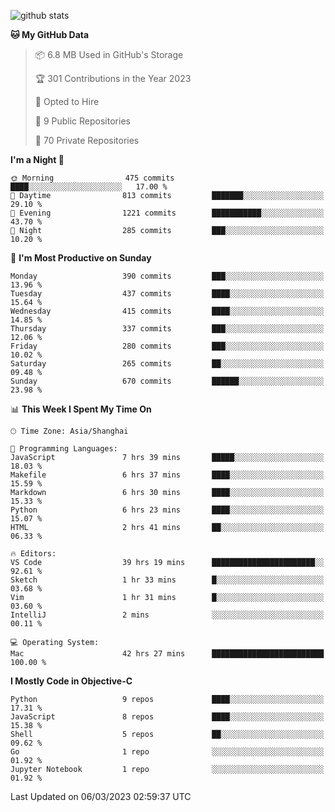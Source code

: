 
![github stats](https://github-readme-stats.vercel.app/api?username=ChesterYue&show_icons=true&count_private=true)

<!-- ![wakatime](https://github-readme-stats.vercel.app/api/wakatime?username=ChesterYue&layout=compact) -->

<!-- ![wakatime](https://github-readme-stats.vercel.app/api/top-langs/?username=ChesterYue&layout=compact) -->

<!--START_SECTION:waka-->
**🐱 My GitHub Data** 

> 📦 6.8 MB Used in GitHub's Storage 
 > 
> 🏆 301 Contributions in the Year 2023
 > 
> 💼 Opted to Hire
 > 
> 📜 9 Public Repositories 
 > 
> 🔑 70 Private Repositories 
 > 
**I'm a Night 🦉** 

```text
🌞 Morning                475 commits         ████░░░░░░░░░░░░░░░░░░░░░   17.00 % 
🌆 Daytime                813 commits         ███████░░░░░░░░░░░░░░░░░░   29.10 % 
🌃 Evening                1221 commits        ███████████░░░░░░░░░░░░░░   43.70 % 
🌙 Night                  285 commits         ███░░░░░░░░░░░░░░░░░░░░░░   10.20 % 
```
📅 **I'm Most Productive on Sunday** 

```text
Monday                   390 commits         ███░░░░░░░░░░░░░░░░░░░░░░   13.96 % 
Tuesday                  437 commits         ████░░░░░░░░░░░░░░░░░░░░░   15.64 % 
Wednesday                415 commits         ████░░░░░░░░░░░░░░░░░░░░░   14.85 % 
Thursday                 337 commits         ███░░░░░░░░░░░░░░░░░░░░░░   12.06 % 
Friday                   280 commits         ███░░░░░░░░░░░░░░░░░░░░░░   10.02 % 
Saturday                 265 commits         ██░░░░░░░░░░░░░░░░░░░░░░░   09.48 % 
Sunday                   670 commits         ██████░░░░░░░░░░░░░░░░░░░   23.98 % 
```


📊 **This Week I Spent My Time On** 

```text
🕑︎ Time Zone: Asia/Shanghai

💬 Programming Languages: 
JavaScript               7 hrs 39 mins       █████░░░░░░░░░░░░░░░░░░░░   18.03 % 
Makefile                 6 hrs 37 mins       ████░░░░░░░░░░░░░░░░░░░░░   15.59 % 
Markdown                 6 hrs 30 mins       ████░░░░░░░░░░░░░░░░░░░░░   15.33 % 
Python                   6 hrs 23 mins       ████░░░░░░░░░░░░░░░░░░░░░   15.07 % 
HTML                     2 hrs 41 mins       ██░░░░░░░░░░░░░░░░░░░░░░░   06.33 % 

🔥 Editors: 
VS Code                  39 hrs 19 mins      ███████████████████████░░   92.61 % 
Sketch                   1 hr 33 mins        █░░░░░░░░░░░░░░░░░░░░░░░░   03.68 % 
Vim                      1 hr 31 mins        █░░░░░░░░░░░░░░░░░░░░░░░░   03.60 % 
IntelliJ                 2 mins              ░░░░░░░░░░░░░░░░░░░░░░░░░   00.11 % 

💻 Operating System: 
Mac                      42 hrs 27 mins      █████████████████████████   100.00 % 
```

**I Mostly Code in Objective-C** 

```text
Python                   9 repos             ████░░░░░░░░░░░░░░░░░░░░░   17.31 % 
JavaScript               8 repos             ████░░░░░░░░░░░░░░░░░░░░░   15.38 % 
Shell                    5 repos             ██░░░░░░░░░░░░░░░░░░░░░░░   09.62 % 
Go                       1 repo              ░░░░░░░░░░░░░░░░░░░░░░░░░   01.92 % 
Jupyter Notebook         1 repo              ░░░░░░░░░░░░░░░░░░░░░░░░░   01.92 % 
```




 Last Updated on 06/03/2023 02:59:37 UTC
<!--END_SECTION:waka-->